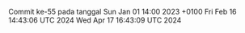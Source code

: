 Commit ke-55 pada tanggal Sun Jan 01 14:00 2023 +0100
Fri Feb 16 14:43:06 UTC 2024
Wed Apr 17 16:43:09 UTC 2024
